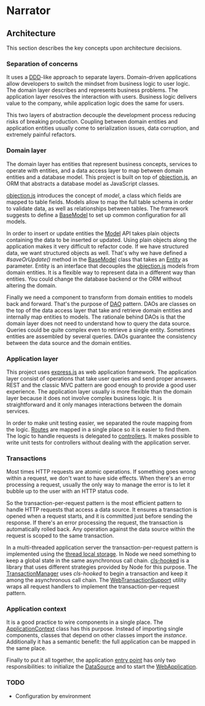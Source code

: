 # Narrator

## Architecture

This section describes the key concepts upon architecture decisions.

### Separation of concerns

It uses a [DDD](https://en.wikipedia.org/wiki/Domain-driven_design)-like approach to separate layers. Domain-driven
applications allow developers to switch the mindset from business logic to user logic. The domain layer describes and
represents business problems. The application layer resolves the interaction with users. Business logic delivers value
to the company, while application logic does the same for users.

This two layers of abstraction decouple the development process reducing risks of breaking production. Coupling between
domain entities and application entities usually come to serialization issues, data corruption, and extremely painful
refactors.

### Domain layer

The domain layer has entities that represent business concepts, services to operate with entities, and a data
access layer to map between domain entities and a database model. This project is built on top of
[objection.js](https://vincit.github.io/objection.js/), an ORM that abstracts a database model as JavaScript classes.

[objection.js](https://vincit.github.io/objection.js/) introduces the concept of *model*, a class which fields are
mapped to table fields. Models allow to map the full table schema in order to validate data, as well as relationships
between tables. The framework suggests to define a [BaseModel](https://github.com/f-nyx/narrator/blob/master/src/main/support/persistence/BaseModel.ts)
to set up common configuration for all models.

In order to insert or update entities the [Model](https://vincit.github.io/objection.js/api/model/) API takes plain
objects containing the data to be inserted or updated. Using plain objects along the application makes it very difficult to
refactor code. If we have structured data, we want structured objects as well. That's why we have defined a *#saveOrUpdate()*
method in the [BaseModel](https://github.com/f-nyx/narrator/blob/master/src/main/support/persistence/BaseModel.ts) class
that takes an [Entity](https://github.com/f-nyx/narrator/blob/master/src/main/support/persistence/Entity.ts) as
parameter. Entity is an interface that decouples the [objection.js](https://vincit.github.io/objection.js/) models from
domain entities. It is a flexible way to represent data in a different way than entities. You could change the database
backend or the ORM without altering the domain.

Finally we need a component to transform from domain entities to models back and forward. That's the purpose of
[DAO](https://en.wikipedia.org/wiki/Data_access_object) pattern. DAOs are classes on the top of the data access layer
that take and retrieve domain entities and internally map entities to models. The rationale behind DAOs is that
the domain layer does not need to understand how to query the data source. Queries could be quite complex even to
retrieve a single entity. Sometimes entities are assembled by several queries. DAOs guarantee the consistency between
the data source and the domain entities.

### Application layer

This project uses [express.js](https://expressjs.com/) as web application framework. The application layer consist of
operations that take user queries and send proper answers. REST and the classic MVC pattern are good enough to provide
a good user experience. The application layer usually is more flexible than the domain layer because it does not involve
complex business logic. It is straightforward and it only manages interactions between the domain services.

In order to make unit testing easier, we separated the route mapping from the logic.
[Routes](https://github.com/f-nyx/narrator/blob/master/src/main/application/Routes.ts) are mapped in a single place so
it is easier to find them. The logic to handle requests is delegated to
[controllers](https://github.com/f-nyx/narrator/blob/master/src/main/application/HomeController.ts). It makes possible
to write unit tests for controllers without dealing with the application server.

### Transactions

Most times HTTP requests are atomic operations. If something goes wrong within a request, we don't want to have
side effects. When there's an error processing a request, usually the only way to manage the error is to let it bubble
up to the user with an HTTP status code.

So the transaction-per-request pattern is the most efficient pattern to handle HTTP requests that access a data source.
It ensures a transaction is opened when a request starts, and it is committed just before sending the response. If
there's an error processing the request, the transaction is automatically rolled back. Any operation against the data
source within the request is scoped to the same transaction.

In a multi-threaded application server the transaction-per-request pattern is implemented using the 
[thread local storage](https://en.wikipedia.org/wiki/Thread-local_storage). In Node we need something to keep a
global state in the same asynchronous call chain. [cls-hooked](https://github.com/Jeff-Lewis/cls-hooked) is a library
that uses different strategies provided by Node for this purpose. The
[TransactionManager](https://github.com/f-nyx/narrator/blob/master/src/main/support/persistence/TransactionManager.ts)
uses *cls-hooked* to begin a transaction and keep it among the asynchronous call chain. The
[WebTransactionSupport](https://github.com/f-nyx/narrator/blob/master/src/main/application/WebTransactionSupport.ts)
utility wraps all request handlers to implement the transaction-per-request pattern.

### Application context

It is a good practice to wire components in a single place. The
[ApplicationContext](https://github.com/f-nyx/narrator/blob/master/src/main/config/ApplicationContext.ts) class has
this purpose. Instead of importing single components, classes that depend on other classes import the *instance*.
Additionally it has a semantic benefit: the full application can be mapped in the same place.

Finally to put it all together, the application
[entry point](https://github.com/f-nyx/narrator/blob/master/src/main/index.ts) has only two responsibilities:
to initialize the [DataSource](https://github.com/f-nyx/narrator/blob/master/src/main/config/DataSource.ts) and
to start the [WebApplication](https://github.com/f-nyx/narrator/blob/master/src/main/config/WebApplication.ts).

### TODO

* Configuration by environment
